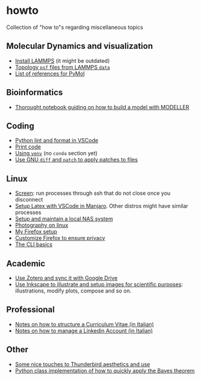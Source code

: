 # howto
Collection of "how to"s regarding miscellaneous topics

## Molecular Dynamics and visualization
- [Install LAMMPS](howto_lammps.md) (it might be outdated)
- [Topology `psf` files from LAMMPS `data`](howto_VMD_psf_from_data.md)
- [List of references for PyMol](howto_pymol.md)

## Bioinformatics
- [Thorought notebook guiding on how to build a model with MODELLER](howto_missingresidues_modeller.ipynb)

## Coding
- [Python lint and format in VSCode](howto_lint%26format_python_vscode.md)
- [Print code](howto_print_code.md)
- [Using `venv`](howto_venv.md) (no `conda` section yet)
- [Use GNU `diff` and `patch` to apply patches to files](howto_diff_and_patch.md)

## Linux
- [Screen](howto_screen.md): run processes through ssh that do not close once you disconnect
- [Setup Latex with VSCode in Manjaro](howto_setup_latex.md). Other distros might have similar processes
- [Setup and maintain a local NAS system](howto_DIY_nas.md)
- [Photography on linux](howto_photography_on_linux.md)
- [My Firefox setup](howto_my_firefox_customization.md)
- [Customize Firefox to ensure privacy](howto_hardening_firefox.md)
- [The CLI basics](howto_CLI_basics.md)

## Academic
- [Use Zotero and sync it with Google Drive](howto_zotero.md)
- [Use Inkscape to illustrate and setup images for scientific purposes](howto_inkscape4scientific_illustrations.md): illustrations, modify plots, compose and so on.

## Professional
- [Notes on how to structure a Curriculum Vitae (in Italian)](howto_CV.md)
- [Notes on how to manage a Linkedin Account (in Italian)](howto_linkedin.md)

## Other
- [Some nice touches to Thunderbird aesthetics and use](howto_setup_thunderbird.md)
- [Python class implementation of how to quickly apply the Bayes theorem](howto_apply_bayes_quickly.py)
